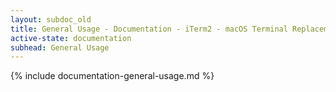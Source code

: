 ```yaml
---
layout: subdoc_old
title: General Usage - Documentation - iTerm2 - macOS Terminal Replacement
active-state: documentation
subhead: General Usage
---
```

{% include documentation-general-usage.md %}

